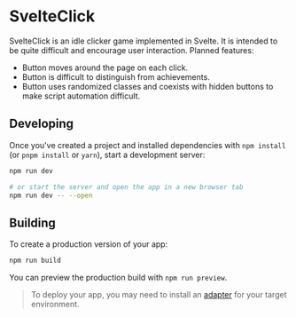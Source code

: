 # SvelteClick

SvelteClick is an idle clicker game implemented in Svelte. It is intended to be
quite difficult and encourage user interaction. Planned features:

- Button moves around the page on each click.
- Button is difficult to distinguish from achievements.
- Button uses randomized classes and coexists with hidden buttons to make
  script automation difficult.

## Developing

Once you've created a project and installed dependencies with `npm install` (or `pnpm install` or `yarn`), start a development server:

```bash
npm run dev

# or start the server and open the app in a new browser tab
npm run dev -- --open
```

## Building

To create a production version of your app:

```bash
npm run build
```

You can preview the production build with `npm run preview`.

> To deploy your app, you may need to install an [adapter](https://svelte.dev/docs/kit/adapters) for your target environment.
